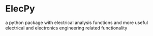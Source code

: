 # ElecPy
a python package with electrical analysis functions and more useful electrical and electronics engineering related functionality
